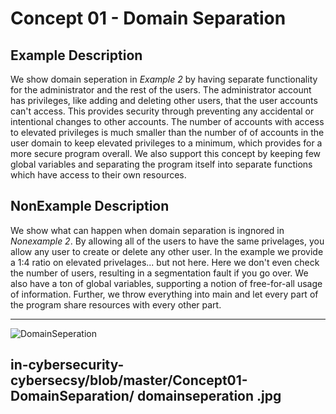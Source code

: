 # Concept 01 - Domain Separation

## Example Description
We show domain seperation in *Example 2* by having separate functionality for 
the administrator and the rest of the users. The administrator account has 
privileges, like adding and deleting other users, that the user accounts can't 
access. This provides security through preventing any accidental or intentional 
changes to other accounts. The number 
of accounts with access to elevated privileges is much smaller than the number 
of of accounts in the user domain to keep elevated privileges to a minimum, 
which provides for a more secure program overall. We also support this concept 
by keeping few global variables and separating the program itself into separate 
functions which have access to their own resources. 


## NonExample Description
We show what can happen when domain separation is ingnored in *Nonexample 2*. 
By allowing all of the users to have the same privelages, you allow any user to 
create or delete any other user. In the example we provide a 1:4 ratio on 
elevated privelages... but not here. Here we don't even check the number of 
users, resulting in a segmentation fault if you go over. We also have a ton of 
global variables, supporting a notion of free-for-all usage of information. 
Further, we throw everything into main and let every part of the program share 
resources with every other part. 

----
![DomainSeperation][pic]

[pic]: (/Concept01-DomainSeperation/domainseperation.jpg)

[pic]: https://github.com/UW-COSC-4010-5010-CYBER-FA-2017/foundational-concepts-
in-cybersecurity-cybersecsy/blob/master/Concept01-DomainSeparation/
domainseperation .jpg
----